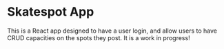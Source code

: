 # Skatespot App 
This is a React app designed to have a user login, and allow users to have CRUD capacities on the spots they post. It is a work in progress!

